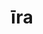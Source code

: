 ---
title: īra
meaning: anger, wrath
ch: [eleven, f1, f]
pos: noun
stem: īr
genend: ae
abbgender: f.
abbgender2: fem.
gender: feminine
declension: first
derivative: ire
six: y
---